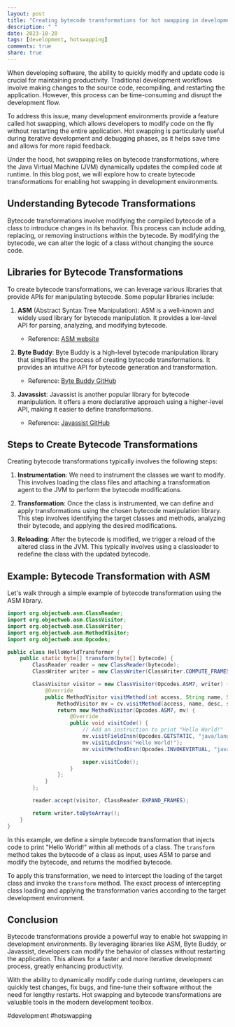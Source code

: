 ```yaml
---
layout: post
title: "Creating bytecode transformations for hot swapping in development environments"
description: " "
date: 2023-10-20
tags: [development, hotswapping]
comments: true
share: true
---
```


When developing software, the ability to quickly modify and update code is crucial for maintaining productivity. Traditional development workflows involve making changes to the source code, recompiling, and restarting the application. However, this process can be time-consuming and disrupt the development flow.

To address this issue, many development environments provide a feature called hot swapping, which allows developers to modify code on the fly without restarting the entire application. Hot swapping is particularly useful during iterative development and debugging phases, as it helps save time and allows for more rapid feedback.

Under the hood, hot swapping relies on bytecode transformations, where the Java Virtual Machine (JVM) dynamically updates the compiled code at runtime. In this blog post, we will explore how to create bytecode transformations for enabling hot swapping in development environments.

## Understanding Bytecode Transformations

Bytecode transformations involve modifying the compiled bytecode of a class to introduce changes in its behavior. This process can include adding, replacing, or removing instructions within the bytecode. By modifying the bytecode, we can alter the logic of a class without changing the source code.

## Libraries for Bytecode Transformations

To create bytecode transformations, we can leverage various libraries that provide APIs for manipulating bytecode. Some popular libraries include:

1. **ASM** (Abstract Syntax Tree Manipulation): ASM is a well-known and widely used library for bytecode manipulation. It provides a low-level API for parsing, analyzing, and modifying bytecode.
    * Reference: [ASM website](https://asm.ow2.io/)

2. **Byte Buddy**: Byte Buddy is a high-level bytecode manipulation library that simplifies the process of creating bytecode transformations. It provides an intuitive API for bytecode generation and transformation.
    * Reference: [Byte Buddy GitHub](https://github.com/raphw/byte-buddy)

3. **Javassist**: Javassist is another popular library for bytecode manipulation. It offers a more declarative approach using a higher-level API, making it easier to define transformations.
    * Reference: [Javassist GitHub](https://github.com/jboss-javassist/javassist)

## Steps to Create Bytecode Transformations

Creating bytecode transformations typically involves the following steps:

1. **Instrumentation**: We need to instrument the classes we want to modify. This involves loading the class files and attaching a transformation agent to the JVM to perform the bytecode modifications.

2. **Transformation**: Once the class is instrumented, we can define and apply transformations using the chosen bytecode manipulation library. This step involves identifying the target classes and methods, analyzing their bytecode, and applying the desired modifications.

3. **Reloading**: After the bytecode is modified, we trigger a reload of the altered class in the JVM. This typically involves using a classloader to redefine the class with the updated bytecode.

## Example: Bytecode Transformation with ASM

Let's walk through a simple example of bytecode transformation using the ASM library.

```java
import org.objectweb.asm.ClassReader;
import org.objectweb.asm.ClassVisitor;
import org.objectweb.asm.ClassWriter;
import org.objectweb.asm.MethodVisitor;
import org.objectweb.asm.Opcodes;

public class HelloWorldTransformer {
    public static byte[] transform(byte[] bytecode) {
        ClassReader reader = new ClassReader(bytecode);
        ClassWriter writer = new ClassWriter(ClassWriter.COMPUTE_FRAMES);

        ClassVisitor visitor = new ClassVisitor(Opcodes.ASM7, writer) {
            @Override
            public MethodVisitor visitMethod(int access, String name, String desc, String signature, String[] exceptions) {
                MethodVisitor mv = cv.visitMethod(access, name, desc, signature, exceptions);
                return new MethodVisitor(Opcodes.ASM7, mv) {
                    @Override
                    public void visitCode() {
                        // Add an instruction to print "Hello World!"
                        mv.visitFieldInsn(Opcodes.GETSTATIC, "java/lang/System", "out", "Ljava/io/PrintStream;");
                        mv.visitLdcInsn("Hello World!");
                        mv.visitMethodInsn(Opcodes.INVOKEVIRTUAL, "java/io/PrintStream", "println", "(Ljava/lang/String;)V", false);

                        super.visitCode();
                    }
                };
            }
        };

        reader.accept(visitor, ClassReader.EXPAND_FRAMES);

        return writer.toByteArray();
    }
}
```

In this example, we define a simple bytecode transformation that injects code to print "Hello World!" within all methods of a class. The `transform` method takes the bytecode of a class as input, uses ASM to parse and modify the bytecode, and returns the modified bytecode.

To apply this transformation, we need to intercept the loading of the target class and invoke the `transform` method. The exact process of intercepting class loading and applying the transformation varies according to the target development environment.

## Conclusion

Bytecode transformations provide a powerful way to enable hot swapping in development environments. By leveraging libraries like ASM, Byte Buddy, or Javassist, developers can modify the behavior of classes without restarting the application. This allows for a faster and more iterative development process, greatly enhancing productivity.

With the ability to dynamically modify code during runtime, developers can quickly test changes, fix bugs, and fine-tune their software without the need for lengthy restarts. Hot swapping and bytecode transformations are valuable tools in the modern development toolbox.

#development #hotswapping